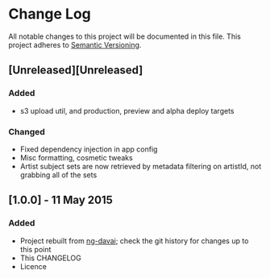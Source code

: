 # Change Log
All notable changes to this project will be documented in this file. This project adheres to [Semantic Versioning](http://semver.org/).

## [Unreleased][Unreleased]
### Added
- s3 upload util, and production, preview and alpha deploy targets

### Changed
- Fixed dependency injection in app config
- Misc formatting, cosmetic tweaks
- Artist subject sets are now retrieved by metadata filtering on artistId, not grabbing all of the sets

## [1.0.0] - 11 May 2015
### Added
- Project rebuilt from [ng-davai](https://github.com/rogerhutchings/ng-davai); check the git history for changes up to this point
- This CHANGELOG
- Licence
